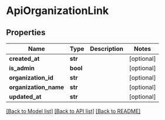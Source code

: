 # ApiOrganizationLink

## Properties
Name | Type | Description | Notes
------------ | ------------- | ------------- | -------------
**created_at** | **str** |  | [optional] 
**is_admin** | **bool** |  | [optional] 
**organization_id** | **str** |  | [optional] 
**organization_name** | **str** |  | [optional] 
**updated_at** | **str** |  | [optional] 

[[Back to Model list]](../README.md#documentation-for-models) [[Back to API list]](../README.md#documentation-for-api-endpoints) [[Back to README]](../README.md)


